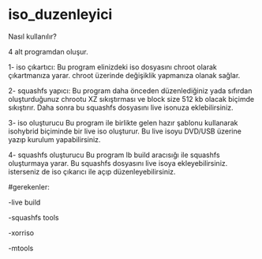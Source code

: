 # iso_duzenleyici

Nasıl kullanılır?

4 alt programdan oluşur.

1- iso çıkartıcı:
Bu program elinizdeki iso dosyasını chroot olarak çıkartmanıza yarar. 
chroot üzerinde değişiklik yapmanıza olanak sağlar.

2- squashfs yapıcı:
Bu program daha önceden düzenlediğiniz yada sıfırdan oluşturduğunuz chrootu 
XZ sıkıştırması ve block size 512 kb olacak biçimde sıkıştırır. Daha sonra
bu squashfs dosyasını live isonuza eklebilirsiniz.

3- iso oluşturucu
Bu program ile birlikte gelen hazır şablonu kullanarak isohybrid biçiminde
bir live iso oluşturur. Bu live isoyu DVD/USB üzerine yazıp kurulum 
yapabilirsiniz.

4- squashfs oluşturucu
Bu program lb build aracısığı ile squashfs oluşturmaya yarar. Bu squashfs 
dosyasını live isoya ekleyebilirsiniz. isterseniz de iso çıkarıcı ile 
açıp düzenleyebilirsiniz.


#gerekenler:

-live build

-squashfs tools

-xorriso

-mtools
